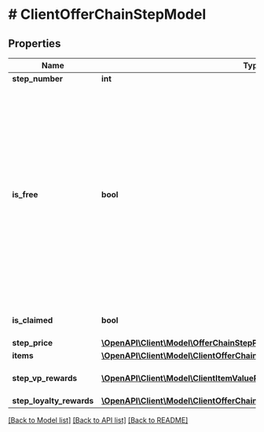 # # ClientOfferChainStepModel

## Properties

Name | Type | Description | Notes
------------ | ------------- | ------------- | -------------
**step_number** | **int** | Step number. | [optional]
**is_free** | **bool** | Indicates whether the offer chain step is free:&lt;ul&gt;&lt;li&gt;If &lt;code&gt;true&lt;/code&gt;, the step must be claimed using the &lt;a href&#x3D;\&quot;/api/shop-builder/operation/claim-user-offer-chain-step-reward\&quot;&gt;Claim free offer chain step&lt;/a&gt; call.&lt;/li&gt;&lt;li&gt;If &lt;code&gt;false&lt;/code&gt;, it must be purchased using the &lt;a href&#x3D;\&quot;/api/shop-builder/operation/order-user-offer-chain-step-reward\&quot;&gt;Create order for paid offer chain step&lt;/a&gt; call.&lt;/li&gt;&lt;/ul&gt; | [optional]
**is_claimed** | **bool** | Indicates whether the step reward is claimed or purchased. | [optional]
**step_price** | [**\OpenAPI\Client\Model\OfferChainStepPrice**](OfferChainStepPrice.md) |  | [optional]
**items** | [**\OpenAPI\Client\Model\ClientOfferChainItemModel[]**](ClientOfferChainItemModel.md) |  | [optional]
**step_vp_rewards** | [**\OpenAPI\Client\Model\ClientItemValuePointRewardInner[]**](ClientItemValuePointRewardInner.md) | An array of value points from the reward system, granted as a reward. | [optional]
**step_loyalty_rewards** | [**\OpenAPI\Client\Model\ClientOfferChainStepModelStepLoyaltyRewardsInner[]**](ClientOfferChainStepModelStepLoyaltyRewardsInner.md) |  | [optional]

[[Back to Model list]](../../README.md#models) [[Back to API list]](../../README.md#endpoints) [[Back to README]](../../README.md)
